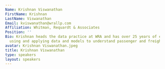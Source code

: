 ```yaml
---
Name: Krishnan Viswanathan
FirstName: Krishnan
LastName: Viswanathan
Email: kviswanathan@wrallp.com
Affiliation: Whitman, Requardt & Associates
Position: ''
Bio: Krishnan heads the data practice at WRA and has over 25 years of experience in
  using and applying data and models to understand passenger and freight travel behavior.
avatar: Krishnan Viswanathan.jpeg
title: Krishnan Viswanathan
type: speakers
layout: speakers
---
```

